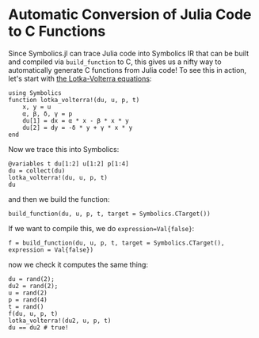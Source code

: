 # Automatic Conversion of Julia Code to C Functions

Since Symbolics.jl can trace Julia code into Symbolics IR that can be built and
compiled via `build_function` to C, this gives us a nifty way to automatically
generate C functions from Julia code! To see this in action, let's start with
[the Lotka-Volterra equations](https://en.wikipedia.org/wiki/Lotka%E2%80%93Volterra_equations):

```@example converting_to_C
using Symbolics
function lotka_volterra!(du, u, p, t)
    x, y = u
    α, β, δ, γ = p
    du[1] = dx = α * x - β * x * y
    du[2] = dy = -δ * y + γ * x * y
end
```

Now we trace this into Symbolics:

```@example converting_to_C
@variables t du[1:2] u[1:2] p[1:4]
du = collect(du)
lotka_volterra!(du, u, p, t)
du
```

and then we build the function:

```@example converting_to_C
build_function(du, u, p, t, target = Symbolics.CTarget())
```

If we want to compile this, we do `expression=Val{false}`:

```@example converting_to_C
f = build_function(du, u, p, t, target = Symbolics.CTarget(), expression = Val{false})
```

now we check it computes the same thing:

```@example converting_to_C
du = rand(2);
du2 = rand(2);
u = rand(2)
p = rand(4)
t = rand()
f(du, u, p, t)
lotka_volterra!(du2, u, p, t)
du == du2 # true!
```
